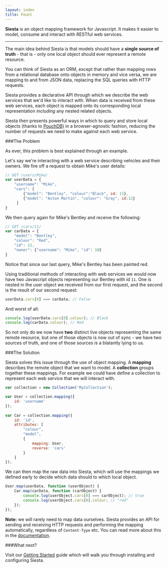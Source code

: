 ```yaml
---
layout: index
title: Fount
---
```


<div>
  <p class="lead">
    <strong>Siesta</strong> is an object mapping framework for Javascript. It makes it easier to model, consume and 
    interact with RESTful web services.
</p>
<hr/>

The main idea behind Siesta is that models should have a **single source of truth** - that is - only one local object should
ever represent a remote resource.

You can think of Siesta as an ORM, except that rather than mapping rows from a relational database onto
objects in memory and vice versa, we are mapping to and from JSON data, replacing the SQL queries with 
HTTP requests.

Siesta provides a declarative API through which we describe the web services that we'd like to interact with.
When data is received from these web services, each object is mapped onto its corresponding local
representation *including* any nested related objects. 

Siesta then presents powerful ways in which to query  and store local objects (thanks to <a href="http://pouchdb.com/">PouchDB</a>) in a 
browser-agnostic fashion, reducing the number of requests we need to make against each web service.

###The Problem

As ever, this problem is best explained through an example.

Let's say we're interacting with a web service describing vehicles and their owners. We fire off a request
to obtain Mike's user details:

```javascript
// GET /users/Mike/
var userData = {
    "username": "Mike",
    "cars": [
        {"model": "Bentley", "colour":"Black", id: 11},
        {"model": "Aston Martin", "colour": "Gray", id:12}
     ]
}
```

We then query again for Mike's Bentley and receive the following:

```javascript
// GET /cars/11/
var carData = {
    "model": "Bentley", 
    "colour": "Red", 
    "id": 11,
    "owner": {"username": "Mike", "id": 10}
}
```

Notice that since our last query, Mike's Bentley has been painted red.

Using traditional methods of interacting with web services we would now 
have two Javascript objects representing our Bentley with id `11`. One is nested in the user object
we received from our first request, and the second is the result of our second request:

```javascript
userData.cars[0] === carData; // False
```

And worst of all:

```javascript
console.log(userData.cars[0].colour); // Black
console.log(carData.colour); // Red
```

So not only do we now have **two** distinct live objects representing the same remote resource, but one of those
objects is now out of sync - we have two sources of truth, and one of those sources is a blatantly lying to us.

###The Solution

Siesta solves this issue through the use of object mapping. A **mapping**
describes the remote object that we want to model. A **collection** groups together these mappings. For example 
we could have define a collection to represent each web service that we will interact with.

```javascript
var collection = new Collection('MyCollection');

var User = collection.mapping({
    id: 'username'
});
                                   
var Car = collection.mapping({
    id: 'id',
    attributes: [
        "colour",
        "model",
        {
            mapping: User,
            reverse: 'cars'
        }
    ]
});
```

We can then map the raw data into Siesta, which will use the mappings we defined early to decide which
data should to which local object. 

```javascript
User.map(userData, function (userObject) {
    Car.map(carData, function (carObject) {
        console.log(userObject.cars[0] === carObject); // true
        console.log(userObject.cars[0].colour; // "red"
    });
});
```

**Note:** we will rarely need to map data ourselves. Siesta provides an API for sending and receiving
HTTP requests and performing the mapping automatically, regardless of `Content-Type` etc. You can read more
about this in the <a href="{{site.baseurl}}/remote_queries.html">documentation</a>.

###What next?

Visit our <a href="{{site.baseurl}}/docs.html">Getting Started</a> guide which will walk you through installing
and configuring Siesta.</br>
